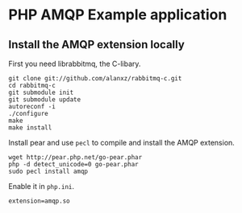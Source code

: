 # PHP AMQP Example application

## Install the AMQP extension locally

First you need librabbitmq, the C-libary. 

```
git clone git://github.com/alanxz/rabbitmq-c.git
cd rabbitmq-c
git submodule init
git submodule update
autoreconf -i
./configure
make
make install
```

Install pear and use ```pecl``` to compile and install the AMQP extension.

```
wget http://pear.php.net/go-pear.phar
php -d detect_unicode=0 go-pear.phar
sudo pecl install amqp
```

Enable it in ```php.ini```.

```
extension=amqp.so
```

